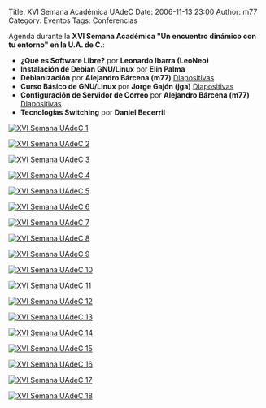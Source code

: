 Title: XVI Semana Académica UAdeC
Date: 2006-11-13 23:00
Author: m77
Category: Eventos
Tags: Conferencias

Agenda durante la __XVI Semana Académica "Un encuentro dinámico con tu entorno" en la U.A. de C.__:

* __¿Qué es Software Libre?__ por __Leonardo Ibarra (LeoNeo)__
* __Instalación de Debian GNU/Linux__ por __Elin Palma__
* __Debianización__ por __Alejandro Bárcena (m77)__ [Diapositivas](2006-11-13-uac-semana-academica/m77-uac-debianizacion.tar.bz2)
* __Curso Básico de GNU/Linux__ por __Jorge Gajón (jga)__ [Diapositivas](2006-11-13-uac-semana-academica/jga-uac-gnu-linux.pdf)
* __Configuración de Servidor de Correo__ por __Alejandro Bárcena (m77)__ [Diapositivas](2006-11-13-uac-semana-academica/m77-uac-postfix.pdf)
* __Tecnologías Switching__ por __Daniel Becerril__

<!-- break -->

[![XVI Semana UAdeC 1]({attach}2006-11-13-uac-semana-academica/71b.jpg)]({attach}2006-11-13-uac-semana-academica/71b.jpg)

[![XVI Semana UAdeC 2]({attach}2006-11-13-uac-semana-academica/72b.jpg)]({attach}2006-11-13-uac-semana-academica/72b.jpg)

[![XVI Semana UAdeC 3]({attach}2006-11-13-uac-semana-academica/73b.jpg)]({attach}2006-11-13-uac-semana-academica/73b.jpg)

[![XVI Semana UAdeC 4]({attach}2006-11-13-uac-semana-academica/74b.jpg)]({attach}2006-11-13-uac-semana-academica/74b.jpg)

[![XVI Semana UAdeC 5]({attach}2006-11-13-uac-semana-academica/75b.jpg)]({attach}2006-11-13-uac-semana-academica/75b.jpg)

[![XVI Semana UAdeC 6]({attach}2006-11-13-uac-semana-academica/76b.jpg)]({attach}2006-11-13-uac-semana-academica/76b.jpg)

[![XVI Semana UAdeC 7]({attach}2006-11-13-uac-semana-academica/77b.jpg)]({attach}2006-11-13-uac-semana-academica/77b.jpg)

[![XVI Semana UAdeC 8]({attach}2006-11-13-uac-semana-academica/78b.jpg)]({attach}2006-11-13-uac-semana-academica/78b.jpg)

[![XVI Semana UAdeC 9]({attach}2006-11-13-uac-semana-academica/79b.jpg)]({attach}2006-11-13-uac-semana-academica/79b.jpg)

[![XVI Semana UAdeC 10]({attach}2006-11-13-uac-semana-academica/80b.jpg)]({attach}2006-11-13-uac-semana-academica/80b.jpg)

[![XVI Semana UAdeC 11]({attach}2006-11-13-uac-semana-academica/82b.jpg)]({attach}2006-11-13-uac-semana-academica/82b.jpg)

[![XVI Semana UAdeC 12]({attach}2006-11-13-uac-semana-academica/83b.jpg)]({attach}2006-11-13-uac-semana-academica/83b.jpg)

[![XVI Semana UAdeC 13]({attach}2006-11-13-uac-semana-academica/85b.jpg)]({attach}2006-11-13-uac-semana-academica/85b.jpg)

[![XVI Semana UAdeC 14]({attach}2006-11-13-uac-semana-academica/87b.jpg)]({attach}2006-11-13-uac-semana-academica/87b.jpg)

[![XVI Semana UAdeC 15]({attach}2006-11-13-uac-semana-academica/88b.jpg)]({attach}2006-11-13-uac-semana-academica/88b.jpg)

[![XVI Semana UAdeC 16]({attach}2006-11-13-uac-semana-academica/89b.jpg)]({attach}2006-11-13-uac-semana-academica/89b.jpg)

[![XVI Semana UAdeC 17]({attach}2006-11-13-uac-semana-academica/90b.jpg)]({attach}2006-11-13-uac-semana-academica/90b.jpg)

[![XVI Semana UAdeC 18]({attach}2006-11-13-uac-semana-academica/91b.jpg)]({attach}2006-11-13-uac-semana-academica/91b.jpg)
